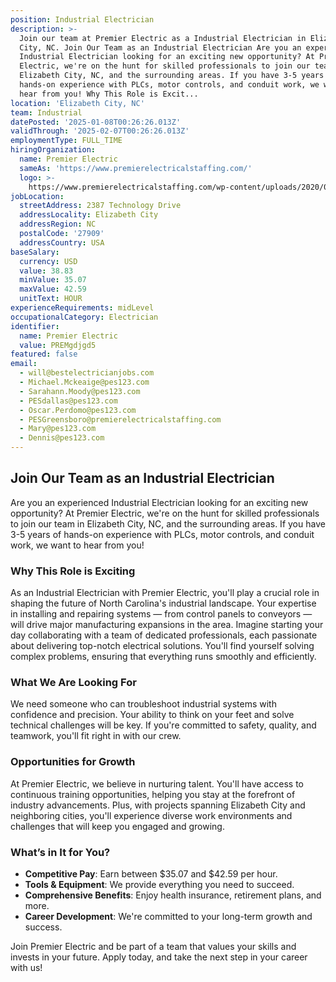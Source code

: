 ```yaml
---
position: Industrial Electrician
description: >-
  Join our team at Premier Electric as a Industrial Electrician in Elizabeth
  City, NC. Join Our Team as an Industrial Electrician Are you an experienced
  Industrial Electrician looking for an exciting new opportunity? At Premier
  Electric, we're on the hunt for skilled professionals to join our team in
  Elizabeth City, NC, and the surrounding areas. If you have 3-5 years of
  hands-on experience with PLCs, motor controls, and conduit work, we want to
  hear from you! Why This Role is Excit...
location: 'Elizabeth City, NC'
team: Industrial
datePosted: '2025-01-08T00:26:26.013Z'
validThrough: '2025-02-07T00:26:26.013Z'
employmentType: FULL_TIME
hiringOrganization:
  name: Premier Electric
  sameAs: 'https://www.premierelectricalstaffing.com/'
  logo: >-
    https://www.premierelectricalstaffing.com/wp-content/uploads/2020/05/Premier-Electrical-Staffing-logo.png
jobLocation:
  streetAddress: 2387 Technology Drive
  addressLocality: Elizabeth City
  addressRegion: NC
  postalCode: '27909'
  addressCountry: USA
baseSalary:
  currency: USD
  value: 38.83
  minValue: 35.07
  maxValue: 42.59
  unitText: HOUR
experienceRequirements: midLevel
occupationalCategory: Electrician
identifier:
  name: Premier Electric
  value: PREMgdjgd5
featured: false
email:
  - will@bestelectricianjobs.com
  - Michael.Mckeaige@pes123.com
  - Sarahann.Moody@pes123.com
  - PESdallas@pes123.com
  - Oscar.Perdomo@pes123.com
  - PESGreensboro@premierelectricalstaffing.com
  - Mary@pes123.com
  - Dennis@pes123.com
---
```




## Join Our Team as an Industrial Electrician

Are you an experienced Industrial Electrician looking for an exciting new opportunity? At Premier Electric, we're on the hunt for skilled professionals to join our team in Elizabeth City, NC, and the surrounding areas. If you have 3-5 years of hands-on experience with PLCs, motor controls, and conduit work, we want to hear from you!

### Why This Role is Exciting

As an Industrial Electrician with Premier Electric, you'll play a crucial role in shaping the future of North Carolina's industrial landscape. Your expertise in installing and repairing systems — from control panels to conveyors — will drive major manufacturing expansions in the area. Imagine starting your day collaborating with a team of dedicated professionals, each passionate about delivering top-notch electrical solutions. You'll find yourself solving complex problems, ensuring that everything runs smoothly and efficiently.

### What We Are Looking For

We need someone who can troubleshoot industrial systems with confidence and precision. Your ability to think on your feet and solve technical challenges will be key. If you're committed to safety, quality, and teamwork, you'll fit right in with our crew.

### Opportunities for Growth

At Premier Electric, we believe in nurturing talent. You'll have access to continuous training opportunities, helping you stay at the forefront of industry advancements. Plus, with projects spanning Elizabeth City and neighboring cities, you'll experience diverse work environments and challenges that will keep you engaged and growing.

### What’s in It for You?

- **Competitive Pay**: Earn between $35.07 and $42.59 per hour.
- **Tools & Equipment**: We provide everything you need to succeed.
- **Comprehensive Benefits**: Enjoy health insurance, retirement plans, and more.
- **Career Development**: We're committed to your long-term growth and success.

Join Premier Electric and be part of a team that values your skills and invests in your future. Apply today, and take the next step in your career with us!